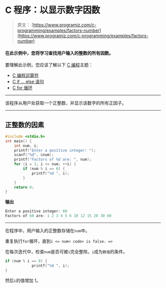 # C 程序：以显示数字因数

> 原文： [https://www.programiz.com/c-programming/examples/factors-number](https://www.programiz.com/c-programming/examples/factors-number)

#### 在此示例中，您将学习查找用户输入的整数的所有因数。

要理解此示例，您应该了解以下 [C 编程](/c-programming "C tutorial")主题：

*   [C 编程运算符](/c-programming/c-operators)
*   [C if ... else 语句](/c-programming/c-if-else-statement)
*   [C for 循环](/c-programming/c-for-loop)

* * *

该程序从用户处获取一个正整数，并显示该数字的所有正因子。

* * *

## 正整数的因素

```c
#include <stdio.h>
int main() {
    int num, i;
    printf("Enter a positive integer: ");
    scanf("%d", &num);
    printf("Factors of %d are: ", num);
    for (i = 1; i <= num; ++i) {
        if (num % i == 0) {
            printf("%d ", i);
        }
    }
    return 0;
} 
```

**输出**

```c
Enter a positive integer: 60
Factors of 60 are: 1 2 3 4 5 6 10 12 15 20 30 60 
```

* * *

在程序中，用户输入的正整数存储在`num`中。

重复执行`for`循环，直到`i <= num< code> is false. =>`

在每次迭代中，检查`num`是否可被`i`完全整除。`i`成为`数值`的条件。

```c
if (num % i == 0) {
            printf("%d ", i);
} 
```

然后`i`的值增加 1。